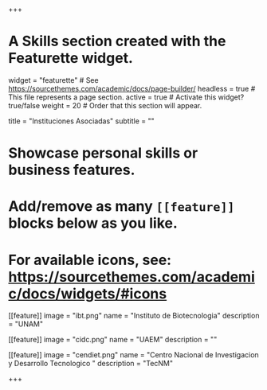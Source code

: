 +++
# A Skills section created with the Featurette widget.
widget = "featurette"  # See https://sourcethemes.com/academic/docs/page-builder/
headless = true  # This file represents a page section.
active = true  # Activate this widget? true/false
weight = 20  # Order that this section will appear.

title = "Instituciones Asociadas"
subtitle = ""

# Showcase personal skills or business features.
# 
# Add/remove as many `[[feature]]` blocks below as you like.
# 
# For available icons, see: https://sourcethemes.com/academic/docs/widgets/#icons

[[feature]]
  image = "ibt.png"
  name = "Instituto de Biotecnologia"
  description = "UNAM"
  
[[feature]]
  image = "cidc.png"
  name = "UAEM"
  description = ""  
  
[[feature]]
  image = "cendiet.png"
  name = "Centro Nacional de Investigacion y Desarrollo Tecnologico "
  description = "TecNM"

+++
